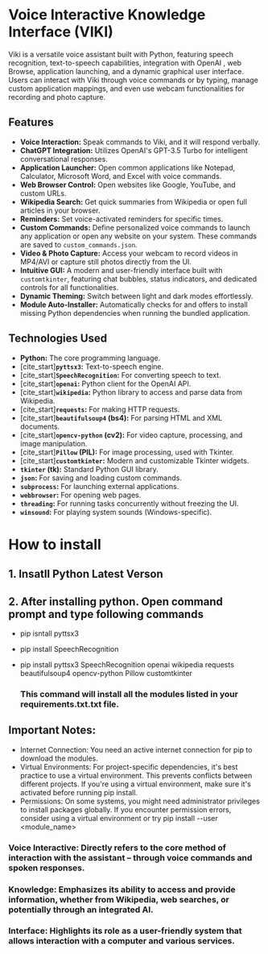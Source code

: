 # Voice Interactive Knowledge Interface (VIKI)



Viki is a versatile voice assistant built with Python, featuring speech recognition, text-to-speech capabilities, integration with OpenAI , web Browse, application launching, and a dynamic graphical user interface. Users can interact with Viki through voice commands or by typing, manage custom application mappings, and even use webcam functionalities for recording and photo capture.

## Features

* **Voice Interaction:** Speak commands to Viki, and it will respond verbally.
* **ChatGPT Integration:** Utilizes OpenAI's GPT-3.5 Turbo for intelligent conversational responses.
* **Application Launcher:** Open common applications like Notepad, Calculator, Microsoft Word, and Excel with voice commands.
* **Web Browser Control:** Open websites like Google, YouTube, and custom URLs.
* **Wikipedia Search:** Get quick summaries from Wikipedia or open full articles in your browser.
* **Reminders:** Set voice-activated reminders for specific times.
* **Custom Commands:** Define personalized voice commands to launch any application or open any website on your system. These commands are saved to `custom_commands.json`.
* **Video & Photo Capture:** Access your webcam to record videos in MP4/AVI or capture still photos directly from the UI.
* **Intuitive GUI:** A modern and user-friendly interface built with `customtkinter`, featuring chat bubbles, status indicators, and dedicated controls for all functionalities.
* **Dynamic Theming:** Switch between light and dark modes effortlessly.
* **Module Auto-Installer:** Automatically checks for and offers to install missing Python dependencies when running the bundled application.

## Technologies Used

* **Python:** The core programming language.
* [cite_start]**`pyttsx3`:** Text-to-speech engine.
* [cite_start]**`SpeechRecognition`:** For converting speech to text.
* [cite_start]**`openai`:** Python client for the OpenAI API.
* [cite_start]**`wikipedia`:** Python library to access and parse data from Wikipedia.
* [cite_start]**`requests`:** For making HTTP requests.
* [cite_start]**`beautifulsoup4` (bs4):** For parsing HTML and XML documents.
* [cite_start]**`opencv-python` (cv2):** For video capture, processing, and image manipulation.
* [cite_start]**`Pillow` (PIL):** For image processing, used with Tkinter.
* [cite_start]**`customtkinter`:** Modern and customizable Tkinter widgets.
* **`tkinter` (tk):** Standard Python GUI library.
* **`json`:** For saving and loading custom commands.
* **`subprocess`:** For launching external applications.
* **`webbrowser`:** For opening web pages.
* **`threading`:** For running tasks concurrently without freezing the UI.
* **`winsound`:** For playing system sounds (Windows-specific).

# How to install 
## 1. Insatll Python Latest Verson 
## 2. After installing python. Open command prompt and type following commands
* pip isntall pyttsx3
* pip install SpeechRecognition
* pip install pyttsx3 SpeechRecognition openai wikipedia requests beautifulsoup4 opencv-python Pillow customtkinter

     ### This command will install all the modules listed in your requirements.txt.txt file. ###
## Important Notes:
* Internet Connection: You need an active internet connection for pip to download the modules.
* Virtual Environments: For project-specific dependencies, it's best practice to use a virtual environment. This prevents conflicts between different projects. If you're using a virtual environment, make sure it's activated before running pip install.
* Permissions: On some systems, you might need administrator privileges to install packages globally. If you encounter permission errors, consider using a virtual environment or try pip install --user <module_name>



###  Voice Interactive: Directly refers to the core method of interaction with the assistant – through voice commands and spoken responses.
###  Knowledge: Emphasizes its ability to access and provide information, whether from Wikipedia, web searches, or potentially through an integrated AI.
###  Interface: Highlights its role as a user-friendly system that allows interaction with a computer and various services.
